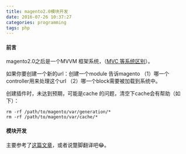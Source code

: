 ```yaml
---
title: magento2.0模块开发
date: 2016-07-26 10:37:27
categories: programming
tags: php 
---
```


#### 前言

<!-- more -->

magento2.0之后是一个MVVM 框架系统，（[MVC 等系统区别](http://www.ruanyifeng.com/blog/2015/02/mvcmvp_mvvm.html)）。

如果你要创建一个新的url：创建一个module 告诉magento （1）哪一个controller用来处理这个url （2）哪一个block需要被加载到系统中。

创建插件时，未达到预期，可能是cache 的问题，清空下cache会有帮助（如下）：

```
rm -rf /path/to/magento/var/generation/*
rm -rf /path/to/magento/var/cache/* 
```



#### 模块开发

主要参考了[这篇文章](http://alanstorm.com/magento_2_mvvm_mvc)，或者说蹩脚翻译吧😂。



